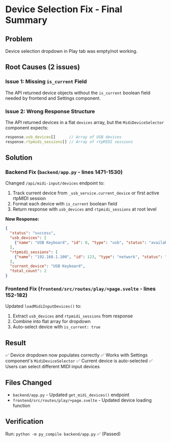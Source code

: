 # Device Selection Fix - Final Summary

## Problem
Device selection dropdown in Play tab was empty/not working.

## Root Causes (2 issues)

### Issue 1: Missing `is_current` Field
The API returned device objects without the `is_current` boolean field needed by frontend and Settings component.

### Issue 2: Wrong Response Structure  
The API returned devices in a flat `devices` array, but the `MidiDeviceSelector` component expects:
```javascript
response.usb_devices[]      // Array of USB devices
response.rtpmidi_sessions[] // Array of rtpMIDI sessions
```

## Solution

### Backend Fix (`backend/app.py` - lines 1471-1530)
Changed `/api/midi-input/devices` endpoint to:
1. Track current device from `_usb_service.current_device` or first active rtpMIDI session
2. Format each device with `is_current` boolean field
3. Return response with `usb_devices` and `rtpmidi_sessions` at root level

**New Response:**
```json
{
  "status": "success",
  "usb_devices": [
    {"name": "USB Keyboard", "id": 0, "type": "usb", "status": "available", "is_current": true}
  ],
  "rtpmidi_sessions": [
    {"name": "192.168.1.100", "id": 123, "type": "network", "status": "available", "is_current": false}
  ],
  "current_device": "USB Keyboard",
  "total_count": 2
}
```

### Frontend Fix (`frontend/src/routes/play/+page.svelte` - lines 152-182)
Updated `loadMidiInputDevices()` to:
1. Extract `usb_devices` and `rtpmidi_sessions` from response
2. Combine into flat array for dropdown
3. Auto-select device with `is_current: true`

## Result
✅ Device dropdown now populates correctly
✅ Works with Settings component's `MidiDeviceSelector`
✅ Current device is auto-selected
✅ Users can select different MIDI input devices

## Files Changed
- `backend/app.py` - Updated `get_midi_devices()` endpoint
- `frontend/src/routes/play/+page.svelte` - Updated device loading function

## Verification
Run: `python -m py_compile backend/app.py` ✅ (Passed)
